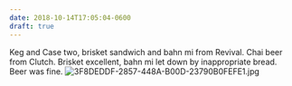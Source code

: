 ```yaml
---
date: 2018-10-14T17:05:04-0600
draft: true
---
```




Keg and Case two, brisket sandwich and bahn mi from Revival. Chai beer from Clutch. Brisket excellent, bahn mi let down by inappropriate bread. Beer was fine. ![3F8DEDDF-2857-448A-B00D-23790B0FEFE1.jpg](http://ianwhitney.micro.blog/uploads/2018/1d9e1674b1.jpg)



